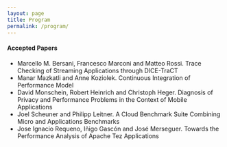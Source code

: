 ```yaml
---
layout: page
title: Program
permalink: /program/
---
```

#### Accepted Papers

* Marcello M. Bersani, Francesco Marconi and Matteo Rossi. Trace Checking of Streaming Applications through DICE-TraCT
* Manar Mazkatli and Anne Koziolek. Continuous Integration of Performance Model
* David Monschein, Robert Heinrich and Christoph Heger. Diagnosis of Privacy and Performance Problems in the Context of Mobile Applications
* Joel Scheuner and Philipp Leitner. A Cloud Benchmark Suite Combining Micro and Applications Benchmarks
* Jose Ignacio Requeno, Iñigo Gascón and José Merseguer. Towards the Performance Analysis of Apache Tez Applications
